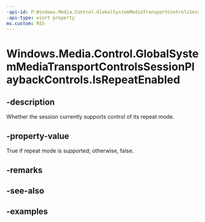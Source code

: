 ```yaml
---
-api-id: P:Windows.Media.Control.GlobalSystemMediaTransportControlsSessionPlaybackControls.IsRepeatEnabled
-api-type: winrt property
ms.custom: RS5
---
```


<!-- Property syntax.
public bool IsRepeatEnabled { get; }
-->

# Windows.Media.Control.GlobalSystemMediaTransportControlsSessionPlaybackControls.IsRepeatEnabled

## -description
Whether the session currently supports control of its repeat mode.

## -property-value
True if repeat mode is supported; otherwise, false.

## -remarks

## -see-also

## -examples

